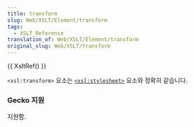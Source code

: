 ```yaml
---
title: transform
slug: Web/XSLT/Element/transform
tags:
  - XSLT_Reference
translation_of: Web/XSLT/Element/transform
original_slug: Web/XSLT/transform
---
```


{{ XsltRef() }}

`<xsl:transform>` 요소는 [`<xsl:stylesheet>`](/ko/XSLT/stylesheet) 요소와 정확히 같습니다.

### Gecko 지원

지원함.
